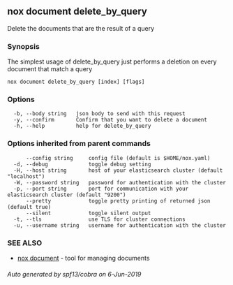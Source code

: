 ## nox document delete_by_query

Delete the documents that are the result of a query

### Synopsis

The simplest usage of delete_by_query just performs a deletion on every document that match a query

```
nox document delete_by_query [index] [flags]
```

### Options

```
  -b, --body string   json body to send with this request
  -y, --confirm       Confirm that you want to delete a document
  -h, --help          help for delete_by_query
```

### Options inherited from parent commands

```
      --config string     config file (default is $HOME/nox.yaml)
  -d, --debug             toggle debug setting
  -H, --host string       host of your elasticsearch cluster (default "localhost")
  -W, --password string   password for authentication with the cluster
  -p, --port string       port for communication with your elasticsearch cluster (default "9200")
      --pretty            toggle pretty printing of returned json (default true)
      --silent            toggle silent output
  -t, --tls               use TLS for cluster connections
  -u, --username string   username for authentication with the cluster
```

### SEE ALSO

* [nox document](nox_document.md)	 - tool for managing documents

###### Auto generated by spf13/cobra on 6-Jun-2019
